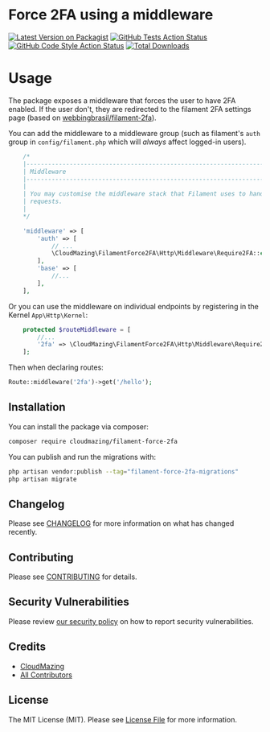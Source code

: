 # Force 2FA using a middleware

[![Latest Version on Packagist](https://img.shields.io/packagist/v/cloudmazing/filament-force-2fa.svg?style=flat-square)](https://packagist.org/packages/cloudmazing/filament-force-2fa)
[![GitHub Tests Action Status](https://img.shields.io/github/workflow/status/cloudmazing/filament-force-2fa/run-tests?label=tests)](https://github.com/cloudmazing/filament-force-2fa/actions?query=workflow%3Arun-tests+branch%3Amain)
[![GitHub Code Style Action Status](https://img.shields.io/github/workflow/status/cloudmazing/filament-force-2fa/Fix%20PHP%20code%20style%20issues?label=code%20style)](https://github.com/cloudmazing/filament-force-2fa/actions?query=workflow%3A"Fix+PHP+code+style+issues"+branch%3Amain)
[![Total Downloads](https://img.shields.io/packagist/dt/cloudmazing/filament-force-2fa.svg?style=flat-square)](https://packagist.org/packages/cloudmazing/filament-force-2fa)

# Usage

The package exposes a middleware that forces the user to have 2FA enabled. If the user don't, they are redirected to the filament 2FA settings page (based on [webbingbrasil/filament-2fa](https://github.com/webbingbrasil/filament-2fa)).

You can add the middleware to a middleware group (such as filament's `auth` group in `config/filament.php` which will *always* affect logged-in users).
```php
    /*
    |--------------------------------------------------------------------------
    | Middleware
    |--------------------------------------------------------------------------
    |
    | You may customise the middleware stack that Filament uses to handle
    | requests.
    |
    */

    'middleware' => [
        'auth' => [
            // ...
            \CloudMazing\FilamentForce2FA\Http\Middleware\Require2FA::class,
        ],
        'base' => [
            //...
        ],
    ],
```

Or you can use the middleware on individual endpoints by registering in the Kernel `App\Http\Kernel`:

```php
    protected $routeMiddleware = [
        //...
        '2fa' => \CloudMazing\FilamentForce2FA\Http\Middleware\Require2FA::class,
    ];
```

Then when declaring routes:

```php
Route::middleware('2fa')->get('/hello');
```

## Installation

You can install the package via composer:

```bash
composer require cloudmazing/filament-force-2fa
```

You can publish and run the migrations with:

```bash
php artisan vendor:publish --tag="filament-force-2fa-migrations"
php artisan migrate
```

## Changelog

Please see [CHANGELOG](CHANGELOG.md) for more information on what has changed recently.

## Contributing

Please see [CONTRIBUTING](CONTRIBUTING.md) for details.

## Security Vulnerabilities

Please review [our security policy](../../security/policy) on how to report security vulnerabilities.

## Credits

- [CloudMazing](https://github.com/WH-CloudMazing)
- [All Contributors](../../contributors)

## License

The MIT License (MIT). Please see [License File](LICENSE.md) for more information.
